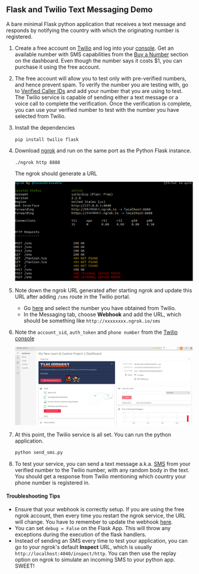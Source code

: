 ## Flask and Twilio Text Messaging Demo

A bare minimal Flask python application that receives a text message and responds by notifying the country with which the originating number is registered.

1. Create a free account on [Twilio](http://twilio.com/) and log into your [console](http://twilio.com/console). Get an available number with SMS capabilities from the [Buy a Number](https://www.twilio.com/console/phone-numbers/search) section on the dashboard. Even though the number says it costs $1, you can purchase it using the free account.

2. The free account will allow you to test only with pre-verified numbers, and hence prevent spam. To verify the number you are testing with, go to [Verified Caller IDs](https://www.twilio.com/console/phone-numbers/verified) and add your number that you are using to test. The Twilio service is capable of sending either a text message or a voice call to complete the verification. Once the verification is complete, you can use your verified number to test with the number you have selected from Twilio.

3. Install the dependencies 

   `pip install twilio flask`

4. Download [ngrok](https://ngrok.com/download) and run on the same port as the Python Flask instance.

    `./ngrok http 8888` 

   The ngrok should generate a URL

   ![alt text](https://raw.githubusercontent.com/electrowizard/twilio_app/master/img/ngrok_image.png)

5. Note down the ngrok URL generated after starting ngrok and update this URL after adding `/sms` route in the Twilio portal. 

   - Go [here](https://www.twilio.com/console/phone-numbers/incoming) and select the number you have obtained from Twilio. 
   - In the Messaging tab, choose **Webhook** and add the URL, which should be something like `http://xxxxxxxx.ngrok.io/sms`

6. Note the `account_sid`, `auth_token` and `phone number` from the [Twilio console](https://www.twilio.com/console)

   ![alt text](https://raw.githubusercontent.com/electrowizard/twilio_app/master/img/auth_image.png)

7. At this point, the Twilio service is all set. You can run the python application.

   ```bash
   python send_sms.py
   ```

8. To test your service, you can send a text message a.k.a. [SMS](https://en.wikipedia.org/wiki/SMS) from your verified number to the Twilio number, with any random body in the text. You should get a response from Twilio mentioning which country your phone number is registered in.



#### Troubleshooting Tips

- Ensure that your webhook is correctly setup. If you are using the free ngrok account, then every time you restart the ngrok service, the URL will change. You have to remember to update the webhook [here](https://www.twilio.com/console/phone-numbers/incoming).
- You can set `debug = False` on the Flask App. This will throw any exceptions during the execution of the flask handlers.
- Instead of sending an SMS every time to test your application, you can go to your ngrok's default **Inspect**  URL, which is usually `http://localhost:4040/inspect/http`. You can then use the replay option on ngrok to simulate an incoming SMS to your python app. SWEET!  